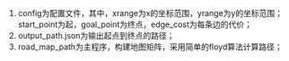 1. config为配置文件，其中，xrange为x的坐标范围，yrange为y的坐标范围；start_point为起，goal_point为终点，edge_cost为每条边的代价；
2. output_path.json为输出起点到终点的路径；
3. road_map_path为主程序，构建地图矩阵，采用简单的floyd算法计算路径；